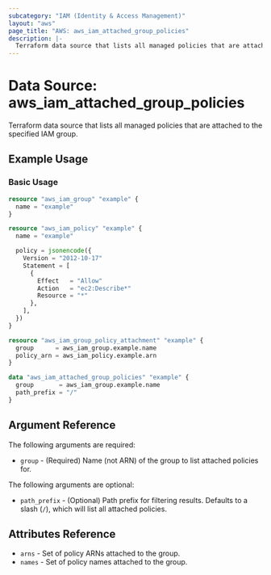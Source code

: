 ```yaml
---
subcategory: "IAM (Identity & Access Management)"
layout: "aws"
page_title: "AWS: aws_iam_attached_group_policies"
description: |-
  Terraform data source that lists all managed policies that are attached to the specified IAM group.
---
```


# Data Source: aws_iam_attached_group_policies

Terraform data source that lists all managed policies that are attached to the specified IAM group.

## Example Usage

### Basic Usage

```terraform
resource "aws_iam_group" "example" {
  name = "example"
}

resource "aws_iam_policy" "example" {
  name = "example"

  policy = jsonencode({
    Version = "2012-10-17"
    Statement = [
      {
        Effect   = "Allow"
        Action   = "ec2:Describe*"
        Resource = "*"
      },
    ],
  })
}

resource "aws_iam_group_policy_attachment" "example" {
  group      = aws_iam_group.example.name
  policy_arn = aws_iam_policy.example.arn
}

data "aws_iam_attached_group_policies" "example" {
  group       = aws_iam_group.example.name
  path_prefix = "/"
}
```

## Argument Reference

The following arguments are required:

* `group` - (Required) Name (not ARN) of the group to list attached policies for.

The following arguments are optional:

* `path_prefix` - (Optional) Path prefix for filtering results. Defaults to a slash (`/`), which will list all attached policies.

## Attributes Reference

* `arns` - Set of policy ARNs attached to the group.
* `names` - Set of policy names attached to the group.

[1]: https://awscli.amazonaws.com/v2/documentation/api/latest/reference/iam/list-attached-group-policies.html
